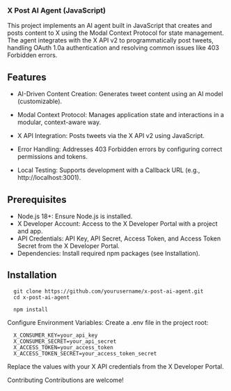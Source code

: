 ### X Post AI Agent (JavaScript)
This project implements an AI agent built in JavaScript that creates and posts content to X using the Modal Context Protocol for state management. The agent integrates with the X API v2 to programmatically post tweets, handling OAuth 1.0a authentication and resolving common issues like 403 Forbidden errors.

## Features
- AI-Driven Content Creation: Generates tweet content using an AI model (customizable).

- Modal Context Protocol: Manages application state and interactions in a modular, context-aware way.

- X API Integration: Posts tweets via the X API v2 using JavaScript.

- Error Handling: Addresses 403 Forbidden errors by configuring correct permissions and tokens.

- Local Testing: Supports development with a Callback URL (e.g., http://localhost:3001).
  

## Prerequisites
- Node.js 18+: Ensure Node.js is installed.
- X Developer Account: Access to the X Developer Portal with a project and app.
- API Credentials: API Key, API Secret, Access Token, and Access Token Secret from the X Developer Portal.
- Dependencies: Install required npm packages (see Installation).

## Installation
```Clone the Repository:
  git clone https://github.com/yourusername/x-post-ai-agent.git
  cd x-post-ai-agent
```

```Install Dependencies:
  npm install
```

Configure Environment Variables:
Create a .env file in the project root:
```.env
  X_CONSUMER_KEY=your_api_key
  X_CONSUMER_SECRET=your_api_secret
  X_ACCESS_TOKEN=your_access_token
  X_ACCESS_TOKEN_SECRET=your_access_token_secret
```
Replace the values with your X API credentials from the X Developer Portal.

Contributing
Contributions are welcome! 
